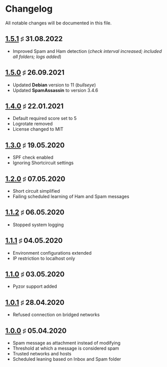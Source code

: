 # Changelog

All notable changes will be documented in this file.

<a name="v1-5-1"></a>
## [1.5.1](https://github.com/bloodhunterd/froxlor-mail-spamassassin/releases/tag/1.5.1) &#9839; 31.08.2022

* Improved Spam and Ham detection (*check interval increased; included all folders; logs added*)

<a name="v1-5-0"></a>
## [1.5.0](https://github.com/bloodhunterd/froxlor-mail-spamassassin/releases/tag/1.5.0) &#9839; 26.09.2021

* Updated **Debian** version to 11 (*bullseye*)
* Updated **SpamAssassin** to version 3.4.6

<a name="v1-4-0"></a>
## [1.4.0](https://github.com/bloodhunterd/froxlor-mail-spamassassin/releases/tag/1.4.0) &#9839; 22.01.2021

* Default required score set to 5
* Logrotate removed
* License changed to MIT

<a name="v1-3-0"></a>
## [1.3.0](https://github.com/bloodhunterd/froxlor-mail-spamassassin/releases/tag/1.3.0) &#9839; 19.05.2020

* SPF check enabled
* Ignoring Shortcircuit settings

<a name="v1-2-0"></a>
## [1.2.0](https://github.com/bloodhunterd/froxlor-mail-spamassassin/releases/tag/1.2.0) &#9839; 07.05.2020

* Short circuit simplified
* Failing scheduled learning of Ham and Spam messages

<a name="v1-1-2"></a>
## [1.1.2](https://github.com/bloodhunterd/froxlor-mail-spamassassin/releases/tag/1.1.2) &#9839; 06.05.2020

* Stopped system logging

<a name="v1-1-1"></a>
## [1.1.1](https://github.com/bloodhunterd/froxlor-mail-spamassassin/releases/tag/1.1.1) &#9839; 04.05.2020

* Environment configurations extended
* IP restriction to localhost only

<a name="v1-1-0"></a>
## [1.1.0](https://github.com/bloodhunterd/froxlor-mail-spamassassin/releases/tag/1.1.0) &#9839; 03.05.2020

* Pyzor support added

<a name="v1-0-1"></a>
## [1.0.1](https://github.com/bloodhunterd/froxlor-mail-spamassassin/releases/tag/1.0.1) &#9839; 28.04.2020

* Refused connection on bridged networks

<a name="v1-0-0"></a>
## [1.0.0](https://github.com/bloodhunterd/froxlor-mail-spamassassin/releases/tag/1.0.0) &#9839; 05.04.2020

* Spam message as attachment instead of modifying
* Threshold at which a message is considered spam
* Trusted networks and hosts
* Scheduled leaning based on Inbox and Spam folder
